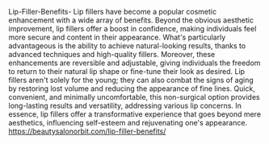 Lip-Filler-Benefits-
Lip fillers have become a popular cosmetic enhancement with a wide array of benefits. Beyond the obvious aesthetic improvement, lip fillers offer a boost in confidence, making individuals feel more secure and content in their appearance. What's particularly advantageous is the ability to achieve natural-looking results, thanks to advanced techniques and high-quality fillers. Moreover, these enhancements are reversible and adjustable, giving individuals the freedom to return to their natural lip shape or fine-tune their look as desired. Lip fillers aren't solely for the young; they can also combat the signs of aging by restoring lost volume and reducing the appearance of fine lines. Quick, convenient, and minimally uncomfortable, this non-surgical option provides long-lasting results and versatility, addressing various lip concerns. In essence, lip fillers offer a transformative experience that goes beyond mere aesthetics, influencing self-esteem and rejuvenating one's appearance.
https://beautysalonorbit.com/lip-filler-benefits/
